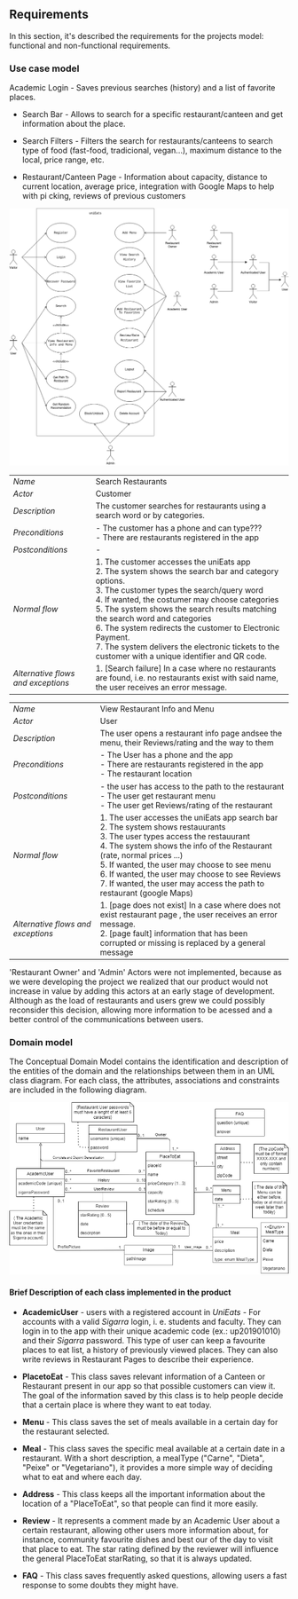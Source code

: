 ## Requirements
 In this section, it's described the requirements for the projects model: functional and non-functional requirements.

### Use case model

Academic Login - Saves previous searches (history) and a list of favorite places.

- Search Bar - Allows to search for a specific restaurant/canteen and get information about the place.
- Search Filters - Filters the search for restaurants/canteens to search type of food (fast-food, tradicional, vegan...), maximum distance to the local, price range, etc. 

- Restaurant/Canteen Page - Information about capacity, distance to current location, average price, integration with Google Maps to help with pi   cking, reviews of previous customers 

 ![CaseDiagram](/images/UseCaseDiagram.png)


 

|||
| --- | --- |
| *Name* | Search Restaurants |
| *Actor* |  Customer | 
| *Description* | The customer searches for restaurants using a search word or by categories. |
| *Preconditions* | - The customer has a phone and can type??? <br> - There are restaurants registered in the app |
| *Postconditions* | -  |
| *Normal flow* | 1. The customer accesses the uniEats app<br> 2. The system shows the search bar and category options.<br> 3. The customer types the search/query word<br> 4. If wanted, the costumer may choose categories<br> 5. The system shows the search results matching the search word and categories<br> 6. The system redirects the customer to Electronic Payment.<br> 7. The system delivers the electronic tickets to the customer with a unique identifier and QR code. |
| *Alternative flows and exceptions* | 1. [Search failure]  In a case where no restaurants are found, i.e. no restaurants exist with said name, the user receives an error message.|

|||
| --- | --- |
| *Name* | View Restaurant Info and Menu |
| *Actor* | User | 
| *Description* | The user opens a restaurant info page andsee the menu, their Reviews/rating and the way to them |
| *Preconditions* | - The User has a phone and the app <br> - There are restaurants registered in the app  <br> - The restaurant location |
| *Postconditions* | - the user has access to the path to the restaurant  <br> - The user get restaurant menu <br> - The user get Reviews/rating of the restaurant |
| *Normal flow* | 1. The user accesses the uniEats app search bar <br> 2. The system shows restauurants <br> 3. The user types access the restauurant <br> 4. The system shows the info of the Restaurant (rate, normal prices ...) <br> 5. If wanted, the user may choose to see menu <br> 6. If wanted, the user may choose to see Reviews <br> 7.  If wanted, the user may access the path to restaurant (google Maps) |
| *Alternative flows and exceptions* | 1. [page  does not exist] In a case where does not exist restaurant page , the user receives an error message. <br> 2. [page fault] information that has been corrupted or missing is replaced by a general message|


'Restaurant Owner' and 'Admin' Actors were not implemented, because as we were developing the project we realized that our product would not increase in value by adding this actors at an early stage of development. Although as the load of restaurants and users grew we could possibly reconsider this decision, allowing more information to be acessed and a better control of the communications between users.

### Domain model

The Conceptual Domain Model contains the identification and description of the entities of the domain and the relationships between them in an UML class diagram.
For each class, the attributes, associations and constraints are included in the following diagram.

 ![Domain Model](/images/DomainModel.png)

#### Brief Description of each class implemented in the product
 
- **AcademicUser** - users with a registered account in *UniEats* - For accounts with a valid *Sigarra* login, i. e. students and faculty. They can login in to the app with their unique academic code (ex.: up201901010) and their *Sigarra* password. This type of user can keep a favourite places to eat list, a history of previously viewed places. They can also write reviews in Restaurant Pages to describe their experience.

- **PlacetoEat** - This class saves relevant information of a Canteen or Restaurant present in our app so that possible customers can view it. The goal of the information saved by this class is to help people decide that a certain place is where they want to eat today.  

- **Menu** - This class saves the set of meals available in a certain day for the restaurant selected.

- **Meal** - This class saves the specific meal available at a certain date in a restaurant. With a short description, a mealType ("Carne", "Dieta", "Peixe" or "Vegetariano"), it provides a more simple way of deciding what to eat and where each day.

- **Address** - This class keeps all the important information about the location of a "PlaceToEat", so that people can find it more easily.

- **Review** - It represents a comment made by an Academic User about a certain restaurant, allowing other users more information about, for instance, community favourite dishes and best our of the day to visit that place to eat. The star rating defined by the reviewer will influence the general PlaceToEat starRating, so that it is always updated.

- **FAQ** - This class saves frequently asked questions, allowing users a fast response to some doubts they might have.

